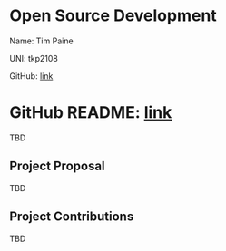 # Open Source Development

Name: Tim Paine

UNI: tkp2108

GitHub: [link](https://github.com/timkpaine)


GitHub README: [link](https://github.com/timkpaine/timkpaine/blob/main/README.md)
=======
TBD

## Project Proposal
TBD

## Project Contributions
TBD
